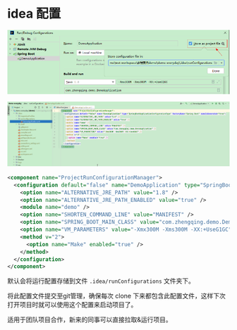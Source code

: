 # idea 配置

![](./images/37-SpringBoot项目启动配置文件-1735801692218.png)

![](./images/37-SpringBoot项目启动配置文件-1735801761464.png)

```xml
<component name="ProjectRunConfigurationManager">
  <configuration default="false" name="DemoApplication" type="SpringBootApplicationConfigurationType" factoryName="Spring Boot" nameIsGenerated="true">
    <option name="ALTERNATIVE_JRE_PATH" value="1.8" />
    <option name="ALTERNATIVE_JRE_PATH_ENABLED" value="true" />
    <module name="demo" />
    <option name="SHORTEN_COMMAND_LINE" value="MANIFEST" />
    <option name="SPRING_BOOT_MAIN_CLASS" value="com.zhengqing.demo.DemoApplication" />
    <option name="VM_PARAMETERS" value="-Xmx300M -Xms300M -XX:+UseG1GC" />
    <method v="2">
      <option name="Make" enabled="true" />
    </method>
  </configuration>
</component>
```

默认会将运行配置存储到文件 `.idea/runConfigurations` 文件夹下。

将此配置文件提交至git管理，确保每次 clone 下来都包含此配置文件，这样下次打开项目时就可以使用这个配置来启动项目了。

适用于团队项目合作，新来的同事可以直接拉取&运行项目。
